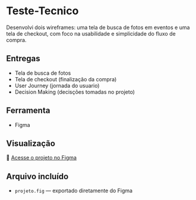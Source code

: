 # Teste-Tecnico
Desenvolvi dois wireframes: uma tela de busca de fotos em eventos e uma tela de checkout, com foco na usabilidade e simplicidade do fluxo de compra.

## Entregas

- Tela de busca de fotos
- Tela de checkout (finalização da compra)
- User Journey (jornada do usuario)
- Decision Making (decisções tomadas no projeto)

## Ferramenta

- Figma

## Visualização

🔗 [Acesse o projeto no Figma](https://www.figma.com/design/zD2viULdfWXOwj3QPODIBh/FoteiMap?m=auto&t=FTAE4jNvB2ElkTtv-1)

## Arquivo incluído

- `projeto.fig` — exportado diretamente do Figma
